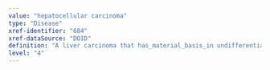 ```yaml
---
value: "hepatocellular carcinoma"
type: "Disease"
xref-identifier: "684"
xref-dataSource: "DOID"
definition: "A liver carcinoma that has_material_basis_in undifferentiated hepatocytes and located_in the liver.|OMIM mapping confirmed by DO. [SN]."
level: "4"
---
```

